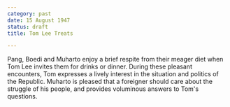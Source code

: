 ```yaml
---
category: past
date: 15 August 1947
status: draft
title: Tom Lee Treats

---
```



Pang, Boedi and Muharto enjoy a brief respite from
their meager diet when Tom Lee invites them for drinks or dinner. During
these pleasant encounters, Tom expresses a lively interest in the
situation and politics of the Republic. Muharto is pleased that a
foreigner should care about the struggle of his people, and provides
voluminous answers to Tom's questions.

